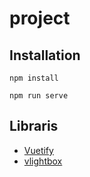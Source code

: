 # project

## Installation

```
npm install

npm run serve
```

## Libraris

- [Vuetify](https://vuetifyjs.com/en/)
- [vlightbox](https://github.com/olitaylor/vlightbox)
